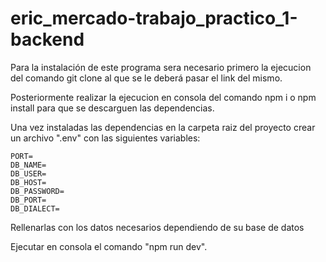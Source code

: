 # eric_mercado-trabajo_practico_1-backend

Para la instalación de este programa sera necesario primero la ejecucion del comando git clone al que se le deberá pasar el link del mismo.

Posteriormente realizar la ejecucion en consola del comando npm i o npm install para que se descarguen las dependencias.

Una vez instaladas las dependencias en la carpeta raiz del proyecto crear un archivo ".env" con las siguientes variables:
  ```
  PORT=
  DB_NAME=
  DB_USER=
  DB_HOST=
  DB_PASSWORD=
  DB_PORT=
  DB_DIALECT=
  ```
Rellenarlas con los datos necesarios dependiendo de su base de datos

Ejecutar en consola el comando "npm run dev".
